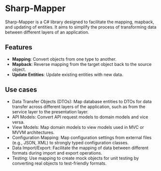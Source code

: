 # Sharp-Mapper

Sharp-Mapper is a C# library designed to facilitate the mapping, mapback, and updating of entities. It aims to simplify the process of transforming data between different layers of an application.

## Features

- **Mapping**: Convert objects from one type to another.
- **Mapback**: Reverse mapping from the target object back to the source object.
- **Update Entities**: Update existing entities with new data.

## Use cases

- Data Transfer Objects (DTOs): Map database entities to DTOs for data transfer across different layers of the application, such as from the service layer to the presentation layer.
- API Models: Convert API request models to domain models and vice versa.
- View Models: Map domain models to view models used in MVC or MVVM architectures.
- Configuration Mapping: Map configuration settings from external files (e.g., JSON, XML) to strongly typed configuration classes.
- Data Import/Export: Facilitate the mapping of data between different formats during import and export operations.
- Testing: Use mapping to create mock objects for unit testing by converting real objects to test-friendly formats.
